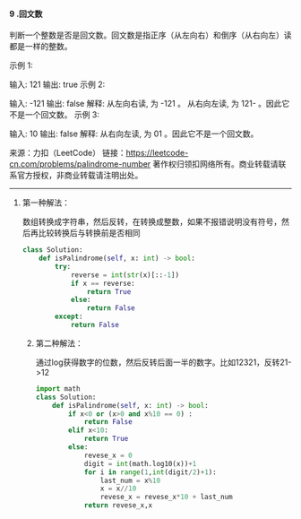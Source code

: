 #### 9 .回文数

判断一个整数是否是回文数。回文数是指正序（从左向右）和倒序（从右向左）读都是一样的整数。

示例 1:

输入: 121
输出: true
示例 2:

输入: -121
输出: false
解释: 从左向右读, 为 -121 。 从右向左读, 为 121- 。因此它不是一个回文数。
示例 3:

输入: 10
输出: false
解释: 从右向左读, 为 01 。因此它不是一个回文数。

来源：力扣（LeetCode）
链接：https://leetcode-cn.com/problems/palindrome-number
著作权归领扣网络所有。商业转载请联系官方授权，非商业转载请注明出处。

---

1. 第一种解法：

   数组转换成字符串，然后反转，在转换成整数，如果不报错说明没有符号，然后再比较转换后与转换前是否相同

   ```Python
   class Solution:
       def isPalindrome(self, x: int) -> bool:
           try:
               reverse = int(str(x)[::-1])
               if x == reverse:
                   return True
               else:
                   return False
           except:
               return False
   ```

   2. 第二种解法：

      通过log获得数字的位数，然后反转后面一半的数字。比如12321，反转21->12

      ```python
      import math
      class Solution:
          def isPalindrome(self, x: int) -> bool:
              if x<0 or (x>0 and x%10 == 0) :
                  return False
              elif x<10:
                  return True
              else:
                  revese_x = 0
                  digit = int(math.log10(x))+1
                  for i in range(1,int(digit/2)+1):
                      last_num = x%10
                      x = x//10
                      revese_x = revese_x*10 + last_num
                  return revese_x,x
      ```

      